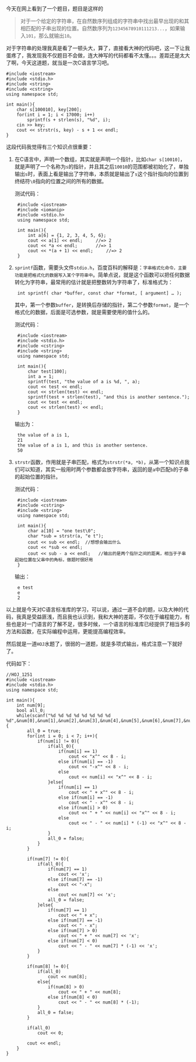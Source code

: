 今天在网上看到了一个题目，题目是这样的

> 对于一个给定的字符串，在自然数序列组成的字符串中找出最早出现的和其相匹配的子串出现的位置。自然数序列为`12345678910111213...`，如果输入`101`，那么就输出`10`。

对于字符串的处理我真是看了一顿头大，算了，直接看大神的代码吧，这一下让我蛋疼了，我发现我不仅题目不会做，连大神写的代码都看不太懂。。。差距还是太大了啊，今天这道题，就当是一次C语言学习吧。  

    #include <iostream>
    #include <stdio.h>
    #include <string>
    #include <cstring>
    using namespace std;

    int main(){
        char s[100010], key[200];
        for(int i = 1; i < 17000; i++)
            sprintf(s + strlen(s), "%d", i);
        cin >> key;
        cout << strstr(s, key) - s + 1 << endl;
    }

这段代码我觉得有三个知识点很重要：

1. 在C语言中，声明一个数组，其实就是声明一个指针，比如`char s[10010]`，就是声明了一个名称为`s`的指针，并且其之后`10010`的范围都被初始化了，单独输出`s`时，表面上看是输出了字符串，本质就是输出了`s`这个指针指向的位置到终结符`\0`指向的位置之间的所有的数据。

	测试代码：
	
        #include <iostream>
        #include <iomanip>
        #include <stdio.h>
        using namespace std;

        int main(){
            int a[6] = {1, 2, 3, 4, 5, 6};
            cout << a[1] << endl;     //=> 2
            cout << *a << endl;       //=> 1
            cout << *(a + 1) << endl;     //=> 2
        }
		
2. `sprintf`函数，需要头文件`stdio.h`，百度百科的解释是：`字串格式化命令，主要功能是把格式化的数据写入某个字符串中`。简单点说，就是这个函数可以把任何数据转化为字符串，最常用的估计就是把整数转为字符串了，标准格式为：

		int sprintf( char *buffer, const char *format, [ argument] … );
	
	其中，第一个参数`buffer`，是转换后存储的指针，第二个参数`format`，是一个格式化的数据，后面是可选参数，就是需要使用的值什么的。  
	
	测试代码：
	
        #include <iostream>
        #include <stdio.h>
        #include <cstring>
        #include <string>
        using namespace std;

        int main(){
            char test[100];
            int a = 1;
            sprintf(test, "the value of a is %d, ", a);
            cout << test << endl;
            cout << strlen(test) << endl;
            sprintf(test + strlen(test), "and this is another sentence.");
            cout << test << endl;
            cout << strlen(test) << endl;
        }
	
	输出为：
	
        the value of a is 1,
        21
        the value of a is 1, and this is another sentence.
        50

3. `strstr`函数，作用就是子串匹配，格式为`strstr(*a, *b)`，从第一个知识点我们可以知道，其实一般用时两个参数都会放字符串，返回的是`a`中匹配`b`的子串的起始位置的指针。

	测试代码：
	
        #include <iostream>
        #include <cstring>
        #include <string>
        using namespace std;

        int main(){
            char a[10] = "one test\0";
            char *sub = strstr(a, "e t");
            cout << sub << endl;  //想想会输出什么
            cout << *sub << endl;
            cout << sub - a << endl;   //输出的是两个指针之间的距离，相当于子串起始位置在父串中的角标，做题时很好用
        }

	输出：
		
        e test
        e
        2
		
以上就是今天对C语言标准库的学习，可以说，通过一道不会的题，以及大神的代码，我真是受益匪浅，而且我也认识到，我和大神的差距，不仅在于编程能力，有些也是对一门语言的了解不足，很多时候，一个语言的标准库已经提供了相当多的方法和函数，在实际编程中运用，更能提高编程效率。

然后就是一道`HOJ`水题了，很弱的一道题，就是多项式输出，格式注意一下就好了。

代码如下：

    //HOJ_1251
    #include <iostream>
    #include <stdio.h>
    using namespace std;

    int main(){
        int num[9];
        bool all_0;
        while(scanf("%d %d %d %d %d %d %d %d %d",&num[0],&num[1],&num[2],&num[3],&num[4],&num[5],&num[6],&num[7],&num[8])!=EOF){
            all_0 = true;
            for(int i = 0; i < 7; i++){
                if(num[i] != 0){
                    if(all_0){
                        if(num[i] == 1)
                            cout << "x^" << 8 - i;
                        else if(num[i] == -1)
                            cout << "-x^" << 8 - i;
                        else
                            cout << num[i] << "x^" << 8 - i;
                    }else{
                        if(num[i] == 1)
                            cout << " + x^" << 8 - i;
                        else if(num[i] == -1)
                            cout << " - x^" << 8 - i;
                        else if(num[i] > 0)
                            cout << " + " << num[i] << "x^" << 8 - i;
                        else
                            cout << " - " << num[i] * (-1) << "x^" << 8 - i;
                    }
                    all_0 = false;
                }
            }

            if(num[7] != 0){
                if(all_0){
                    if(num[7] == 1)
                        cout << 'x';
                    else if(num[7] == -1)
                        cout << "-x";
                    else
                        cout << num[7] << 'x';
                    all_0 = false;
                }else{
                    if(num[7] == 1)
                        cout << " + x";
                    else if(num[7] == -1)
                        cout << " - x";
                    else if(num[7] > 0)
                        cout << " + " << num[7] << 'x';
                    else if(num[7] < 0)
                        cout << " - " << num[7] * (-1) << 'x';
                }
            }

            if(num[8] != 0){
                if(all_0)
                    cout << num[8];
                else{
                    if(num[8] > 0)
                        cout << " + " << num[8];
                    else if(num[8] < 0)
                        cout << " - " << num[8] * (-1);
                }
                all_0 = false;
            }

            if(all_0)
                cout << 0;

            cout << endl;
        }
    }
